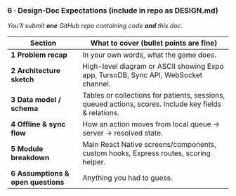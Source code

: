 ### **6 · Design-Doc Expectations (include in repo as DESIGN.md)**

*You’ll submit **one** GitHub repo containing code **and** this doc.*

| Section | What to cover (bullet points are fine) |
| --- | --- |
| **1 Problem recap** | In your own words, what the game does. |
| **2 Architecture sketch** | High-level diagram or ASCII showing Expo app, TursoDB, Sync API, WebSocket channel. |
| **3 Data model / schema** | Tables or collections for patients, sessions, queued actions, scores. Include key fields & relations. |
| **4 Offline & sync flow** | How an action moves from local queue → server → resolved state. |
| **5 Module breakdown** | Main React Native screens/components, custom hooks, Express routes, scoring helper. |
| **6 Assumptions & open questions** | Anything you had to guess. |